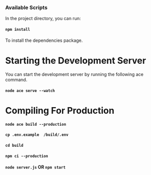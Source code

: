 ### Available Scripts

In the project directory, you can run:

#### `npm install`
To install the dependencies package.

# Starting the Development Server

You can start the development server by running the following ace command.

#### `node ace serve --watch`

# Compiling For Production

#### `node ace build --production`

#### `cp .env.example  /build/.env`

#### `cd build`

#### `npm ci --production`

#### `node server.js` OR `npm start`

